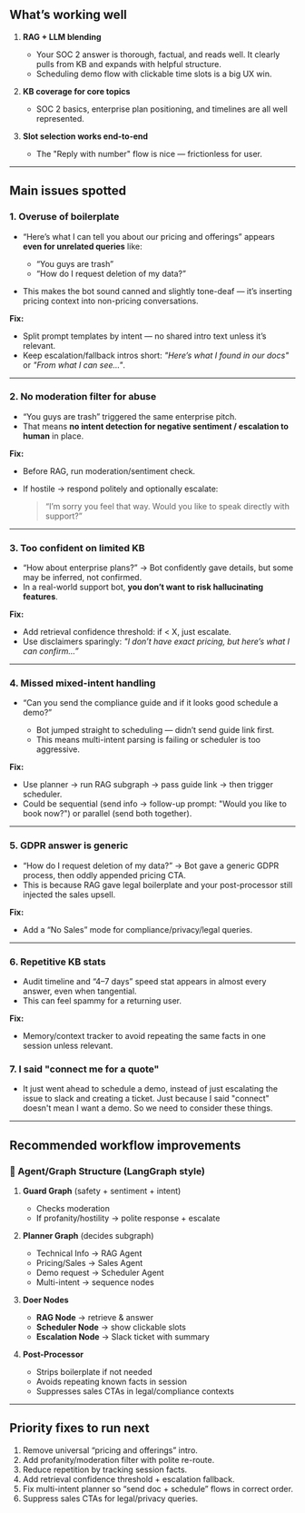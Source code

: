 
## **What’s working well**

1. **RAG + LLM blending**

   * Your SOC 2 answer is thorough, factual, and reads well. It clearly pulls from KB and expands with helpful structure.
   * Scheduling demo flow with clickable time slots is a big UX win.

2. **KB coverage for core topics**

   * SOC 2 basics, enterprise plan positioning, and timelines are all well represented.

3. **Slot selection works end-to-end**

   * The "Reply with number" flow is nice — frictionless for user.

---

## **Main issues spotted**

### 1. **Overuse of boilerplate**

* “Here’s what I can tell you about our pricing and offerings” appears **even for unrelated queries** like:

  * “You guys are trash”
  * “How do I request deletion of my data?”
* This makes the bot sound canned and slightly tone-deaf — it’s inserting pricing context into non-pricing conversations.

**Fix:**

* Split prompt templates by intent — no shared intro text unless it’s relevant.
* Keep escalation/fallback intros short: *"Here’s what I found in our docs"* or *"From what I can see..."*.

---

### 2. **No moderation filter for abuse**

* “You guys are trash” triggered the same enterprise pitch.
* That means **no intent detection for negative sentiment / escalation to human** in place.

**Fix:**

* Before RAG, run moderation/sentiment check.
* If hostile → respond politely and optionally escalate:

  > “I’m sorry you feel that way. Would you like to speak directly with support?”

---

### 3. **Too confident on limited KB**

* “How about enterprise plans?” → Bot confidently gave details, but some may be inferred, not confirmed.
* In a real-world support bot, **you don’t want to risk hallucinating features**.

**Fix:**

* Add retrieval confidence threshold: if < X, just escalate.
* Use disclaimers sparingly: *"I don’t have exact pricing, but here’s what I can confirm…”*

---

### 4. **Missed mixed-intent handling**

* “Can you send the compliance guide and if it looks good schedule a demo?”

  * Bot jumped straight to scheduling — didn’t send guide link first.
  * This means multi-intent parsing is failing or scheduler is too aggressive.

**Fix:**

* Use planner → run RAG subgraph → pass guide link → then trigger scheduler.
* Could be sequential (send info → follow-up prompt: "Would you like to book now?") or parallel (send both together).

---

### 5. **GDPR answer is generic**

* “How do I request deletion of my data?” → Bot gave a generic GDPR process, then oddly appended pricing CTA.
* This is because RAG gave legal boilerplate and your post-processor still injected the sales upsell.

**Fix:**

* Add a “No Sales” mode for compliance/privacy/legal queries.

---

### 6. **Repetitive KB stats**

* Audit timeline and “4–7 days” speed stat appears in almost every answer, even when tangential.
* This can feel spammy for a returning user.

**Fix:**

* Memory/context tracker to avoid repeating the same facts in one session unless relevant.

### 7. **I said "connect me for a quote"**
* It just went ahead to schedule a demo, instead of just escalating the issue to slack and creating a ticket. Just because I said "connect" doesn't mean I want a demo. So we need to consider these things. 
---

## **Recommended workflow improvements**

### 🔹 Agent/Graph Structure (LangGraph style)

1. **Guard Graph** (safety + sentiment + intent)

   * Checks moderation
   * If profanity/hostility → polite response + escalate

2. **Planner Graph** (decides subgraph)

   * Technical Info → RAG Agent
   * Pricing/Sales → Sales Agent
   * Demo request → Scheduler Agent
   * Multi-intent → sequence nodes

3. **Doer Nodes**

   * **RAG Node** → retrieve & answer
   * **Scheduler Node** → show clickable slots
   * **Escalation Node** → Slack ticket with summary

4. **Post-Processor**

   * Strips boilerplate if not needed
   * Avoids repeating known facts in session
   * Suppresses sales CTAs in legal/compliance contexts

---

## **Priority fixes to run next**

1. Remove universal “pricing and offerings” intro.
2. Add profanity/moderation filter with polite re-route.
3. Reduce repetition by tracking session facts.
4. Add retrieval confidence threshold + escalation fallback.
5. Fix multi-intent planner so “send doc + schedule” flows in correct order.
6. Suppress sales CTAs for legal/privacy queries.